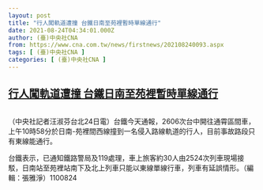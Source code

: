 ```yaml
---
layout: post
title: "行人闖軌道遭撞 台鐵日南至苑裡暫時單線通行"
date: 2021-08-24T04:34:01.000Z
author: (臺)中央社CNA
from: https://www.cna.com.tw/news/firstnews/202108240093.aspx
tags: [ (臺)中央社CNA ]
categories: [ (臺)中央社CNA ]
---
```

<!--1629779641000-->
[行人闖軌道遭撞 台鐵日南至苑裡暫時單線通行](https://www.cna.com.tw/news/firstnews/202108240093.aspx)
------

<div>
<div class="fullPic"><div class="floatImg center"><div class="BGimgWrap" style="--aspect-ratio:800/601;"><picture><source media="(max-width: 414px)" srcset="https://imgcdn.cna.com.tw/www/WebPhotos/800/20210824/800x601_807414920783.jpg"><source media="(min-width: 413px)" srcset="https://imgcdn.cna.com.tw/www/WebPhotos/1024/20210824/800x601_807414920783.jpg"><img src="https://images.weserv.nl/?url=imgcdn.cna.com.tw/www/WebPhotos/800/20210824/800x601_807414920783.jpg" alt="" srcset="https://imgcdn.cna.com.tw/www/WebPhotos/800/20210824/800x601_807414920783.jpg 414w, https://imgcdn.cna.com.tw/www/WebPhotos/1024/20210824/800x601_807414920783.jpg 1024w"></picture></div></div></div><div></div><div class="paragraph"><p>（中央社記者汪淑芬台北24日電）台鐵今天通報，2606次台中開往通霄區間車，上午10時58分於日南-苑裡間西線撞到一名侵入路線軌道的行人，目前事故路段只有東線能通行。</p><p>台鐵表示，已通知鐵路警局及119處理，車上旅客約30人由2524次列車現場接駁，日南站至苑裡站南下及北上列車只能以東線單線行車，列車有延誤情形。（編輯：張雅淨）1100824</p></div>
</div>
